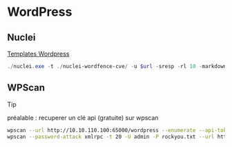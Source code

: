 # WordPress

## Nuclei

[Templates Wordpress](https://github.com/topscoder/nuclei-wordfence-cve)

```powershell
./nuclei.exe -t ./nuclei-wordfence-cve/ -u $url -sresp -rl 10 -markdown-export BaseReport -stats
```

## WPScan

> [!TIP]
> préalable :  recuperer un clé api (gratuite) sur wpscan

```sh
wpscan --url http://10.10.110.100:65000/wordpress --enumerate --api-token NYuwCbv8GWaswuY0QzyFdvHi1nD7Ao7pbOkTvH8Pjsk
wpscan --password-attack xmlrpc -t 20 -U admin -P rockyou.txt --url http://10.10.110.100:65000/wordpress/
```



